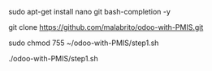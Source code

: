 sudo apt-get install nano git bash-completion -y

git clone https://github.com/malabrito/odoo-with-PMIS.git

sudo chmod 755 ~/odoo-with-PMIS/step1.sh

./odoo-with-PMIS/step1.sh
